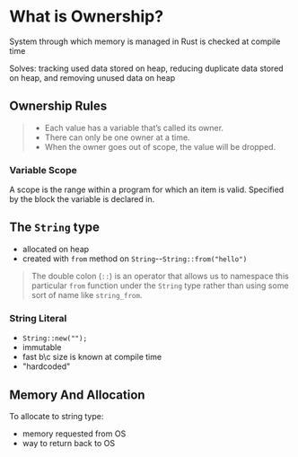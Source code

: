 # What is Ownership?

System through which memory is managed in Rust is checked at compile time

Solves: tracking used data stored on heap, reducing duplicate data stored on heap, and removing unused data on heap

## Ownership Rules

> - Each value has a variable that’s called its owner.
> - There can only be one owner at a time.
> - When the owner goes out of scope, the value will be dropped.

### Variable Scope

A scope is the range within a program for which an item is valid. Specified by the block the variable is declared in.

## The `String` type

- allocated on heap
- created with `from` method on `String`--`String::from("hello")`
  
> The double colon (`::`) is an operator that allows us to namespace this particular `from` function under the `String` type rather than using some sort of name like `string_from`.

### String Literal

- `String::new("");`
- immutable
- fast b\c size is known at compile time
- "hardcoded"

## Memory And Allocation

To allocate to string type:

- memory requested from OS
- way to return back to OS